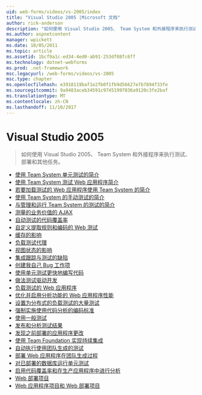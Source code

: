 ```yaml
---
uid: web-forms/videos/vs-2005/index
title: "Visual Studio 2005 |Microsoft 文档"
author: rick-anderson
description: "如何使用 Visual Studio 2005、 Team System 和外接程序来执行测试、 部署和其他任务。"
ms.author: aspnetcontent
manager: wpickett
ms.date: 10/05/2011
ms.topic: article
ms.assetid: 1bcf9a1c-ed34-4ed0-ab91-253df08fc6ff
ms.technology: dotnet-webforms
ms.prod: .net-framework
msc.legacyurl: /web-forms/videos/vs-2005
msc.type: chapter
ms.openlocfilehash: e3918119baf1e2fb0f1fb9d56627e7b7894f33fe
ms.sourcegitcommit: 9a9483aceb34591c97451997036a9120c3fe2baf
ms.translationtype: MT
ms.contentlocale: zh-CN
ms.lasthandoff: 11/10/2017
---
```

<a name="visual-studio-2005"></a>Visual Studio 2005
====================
> 如何使用 Visual Studio 2005、 Team System 和外接程序来执行测试、 部署和其他任务。


- [使用 Team System 单元测试的简介](introduction-to-unit-testing-with-team-system.md)
- [使用 Team System 测试 Web 应用程序简介](introduction-to-testing-web-applications-with-team-system.md)
- [若要加载测试的 Web 应用程序使用 Team System 的简介](introduction-to-load-testing-web-applications-with-team-system.md)
- [使用 Team System 的手动测试的简介](introduction-to-manual-testing-with-team-system.md)
- [与管理和运行 Team System 的测试的简介](introduction-to-managing-and-running-tests-with-team-system.md)
- [测量的业务价值的 AJAX](measuring-the-business-value-of-ajax.md)
- [自动测试的代码覆盖率](code-coverage-of-automated-tests.md)
- [自定义提取规则和编码的 Web 测试](custom-extraction-rules-and-coded-web-tests.md)
- [缓存的影响](the-effects-of-caching.md)
- [负载测试代理](using-the-load-test-agent.md)
- [视图状态的影响](the-effects-of-viewstate.md)
- [集成跟踪与测试的缺陷](how-do-i-integrate-defect-tracking-with-testing.md)
- [创建我自己 Bug 工作项](how-do-i-create-my-own-bug-work-item.md)
- [使用单元测试更快地编写代码](how-do-i-write-code-more-quickly-with-unit-tests.md)
- [做法测试驱动开发](how-do-i-practice-test-driven-development.md)
- [负载测试的 Web 应用程序](how-do-i-load-test-a-web-application.md)
- [优化并启用分析功能的 Web 应用程序性能](how-do-i-tune-web-application-performance-with-profiling.md)
- [设置为分布式的负载测试的大量测试](how-do-i-set-up-distributed-load-testing-for-high-volume-tests.md)
- [强制实施使用代码分析的编码标准](how-do-i-enforce-coding-standards-with-code-analysis.md)
- [使用一般测试](how-do-i-use-generic-tests.md)
- [发布和分析测试结果](how-do-i-publish-and-analyze-test-results.md)
- [发现之前部署的应用程序更改](how-do-i-discover-application-changes-prior-to-deployment.md)
- [使用 Team Foundation 实现持续集成](how-do-i-implement-continuous-integration-with-team-foundation.md)
- [自动执行使用团队生成的测试](how-do-i-automate-testing-using-team-build.md)
- [部署 Web 应用程序在团队生成过程](how-do-i-deploy-a-web-application-during-a-team-build.md)
- [对已部署的数据库运行单元测试](how-do-i-run-unit-tests-against-a-deployed-database.md)
- [启用代码覆盖率和在生产应用程序中进行分析](how-do-i-enable-code-coverage-and-profiling-in-production-applications.md)
- [Web 部署项目](web-deployment-projects.md)
- [Web 应用程序项目和 Web 部署项目](web-application-projects-web-deployment-projects.md)
